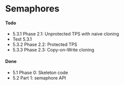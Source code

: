 # Semaphores

#### Todo



- 5.3.1 Phase 2.1: Unprotected TPS with naive cloning
- Test 5.3.1
- 5.3.2 Phase 2.2: Protected TPS
- 5.3.3 Phase 2.3: Copy-on-Write cloning

#### Done
- 5.1 Phase 0: Skeleton code
- 5.2 Part 1: semaphore API
